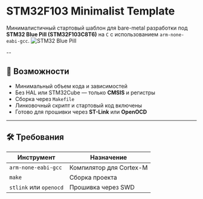 # STM32F103 Minimalist Template

Минималистичный стартовый шаблон для bare-metal разработки под **STM32 Blue Pill (STM32F103C8T6)** на `C` с использованием `arm-none-eabi-gcc`.
![STM32 Blue Pill](https://upload.wikimedia.org/wikipedia/commons/thumb/2/28/STM32_Blue_Pill.jpg/320px-STM32_Blue_Pill.jpg)

--

## 🚀 Возможности

- Минимальный объем кода и зависимостей
- Без HAL или STM32Cube — только **CMSIS** и регистры
- Сборка через `Makefile`
- Линковочный скрипт и стартовый код включены
- Готово для прошивки через **ST-Link** или **OpenOCD**

---

## 🛠️ Требования

| Инструмент              | Назначение                     |
|------------------------|-------------------------------|
| `arm-none-eabi-gcc`    | Компилятор для Cortex-M       |
| `make`                 | Сборка проекта                 |
| `stlink` или `openocd` | Прошивка через SWD            |

